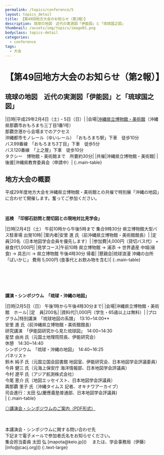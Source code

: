 ```yaml
---
permalink: /topics/conference/5
layout: topics_detail
title: 【第49回地方大会のお知らせ（第2報）】
description: 琉球の地図　近代の実測図「伊能図」と「琉球国之図」
thumbnail: /assets/img/topics/image01.png
bodyclass: topics-detail
categories:
  - conference
tags:
  - 大会
---
```


# 【第49回地方大会のお知らせ（第2報）】

## 琉球の地図　近代の実測図「伊能図」と「琉球国之図」

|日時|平成29年2月4日（土）・5日（日）|
|会場|[沖縄県立博物館・美術館](http://www.museums.pref.okinawa.jp/guidance/access_price/index.html)（沖縄県那覇市おもろまち三丁目1番1号）<br>
那覇空港から会場までのアクセス<br>沖縄都市モノレール（ゆいレール）　「おもろまち駅」下車　徒歩10分<br>バス99番線　「おもろまち3丁目」下車　徒歩5分<br>
バス120番線　「上之屋」下車　徒歩10分<br>タクシー　博物館・美術館まで　所要約30分|
|共催|沖縄県立博物館・美術館|
|後援|沖縄県教育委員会（申請中）|
{:.main-table}




## 地方大会の概要

平成29年度地方大会を沖縄県立博物館・美術館との共催で特別展「沖縄の地図」に合わせて開催します。奮ってご参加ください。

<br>

**巡検　「印部石訪問と間切図との現地対比見学会」**<br>

|日時|2月4日（土） 午前10時から午後5時まで  集合9時30分 県立博物館大型バス駐車場 出発10時|
|案内者|安里 進 氏（前沖縄県立博物館・美術館館長）|
|定　員|20名（日本地図学会会員を優先します）|
|参加費|4,000円（貸切バス代） + 昼食代1,000円|
|見学コース|午前10時 県立博物館 → 浦添 → 世界遺産 中城(昼食) → 具志川 → 県立博物館 午後4時30分 帰着|
|懇親会|琉球浪漫 沖縄の台所 「ぱいかじ」 費用 5,000円 (食事代とお飲み物を含む)|
{:.main-table}

<br>
<br>
<br>
<br>

**講演・シンポジウム　「琉球・沖縄の地図」**<br>

|日時|2月5日（日） 午後1時から午後4時30分まで|
|会場|沖縄県立博物館・美術館　ホール|
|定　員|200名|
|資料代|1,000円（学生・65歳以上は無料）|
|プログラム|特別講演　「琉球地図の系譜」　13:10~14:00**<br>
安里 進 氏（前沖縄県立博物館・美術館館長）<br>
研究講演　「伊能図研究から見た琉球図」　14:00~14:30<br>
星埜 由尚 氏（元国土地理院院長、伊能研究会）<br>
休憩　14:30~14:40<br>
シンポジウム　「琉球・沖縄の地図」　14:40~16:25<br>
パネリスト<br>
鈴木 純子 氏（元国立国会図書館 地図室、伊能研究会、日本地図学会評議委員）<br>
今井 健三 氏（元海上保安庁 海洋情報部、日本地図学会評議員）<br>
今村 遼平 氏（アジア航測株式会社）<br>
今尾 恵介 氏（地図エッセイスト、日本地図学会評議員）<br>
輿那覇 里子 氏（沖縄タイムス 記者、オキナワアーカイブ）<br>
司会進行：太田 弘(慶應義塾普通部、日本地図学会評議員)<br>|
{:.main-table}




[◎講演会・シンポジウムのご案内（PDF形式）](assets/file/programOkinawasymposium2017.pdf)

<br>
<br>
本講演会・シンポジウムに関する問い合わせ先<br>
下記まで電子メールで参加者氏名をお知らせください。<br>
集会担当委員 太田 弘 [mapota@keio.jp](<mailto:mapota@keio.jp>) 　または、学会事務局（伊藤） [info@jcacj.org](<mailto:info@jcacj.org>) 
{:.text-large}